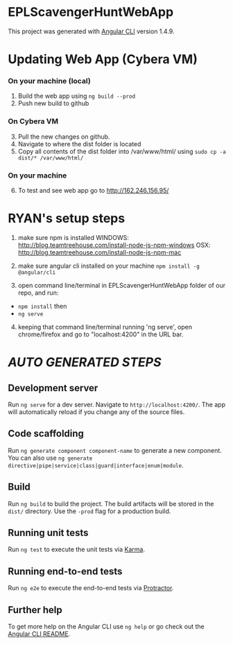 # EPLScavengerHuntWebApp

This project was generated with [Angular CLI](https://github.com/angular/angular-cli) version 1.4.9.

# Updating Web App (Cybera VM)
### On your machine (local)
1. Build the web app using 
`ng build --prod`
2. Push new build to github 
### On Cybera VM
3. Pull the new changes on github.
4. Navigate to where the dist folder is located 
5. Copy all contents of the dist folder into /var/www/html/ using
`sudo cp -a dist/* /var/www/html/`
### On your machine
6. To test and see web app go to http://162.246.156.95/ 


# RYAN's setup steps
1. make sure npm is installed 
WINDOWS: http://blog.teamtreehouse.com/install-node-js-npm-windows
OSX: http://blog.teamtreehouse.com/install-node-js-npm-mac

2. make sure angular cli installed on your machine
`npm install -g @angular/cli`

3. open command line/terminal in EPLScavengerHuntWebApp folder of our repo, and run:
- `npm install`
then
- `ng serve`

4. keeping that command line/terminal running 'ng serve', open chrome/firefox and go to "localhost:4200" in the URL bar.




# *AUTO GENERATED STEPS*
## Development server

Run `ng serve` for a dev server. Navigate to `http://localhost:4200/`. The app will automatically reload if you change any of the source files.

## Code scaffolding

Run `ng generate component component-name` to generate a new component. You can also use `ng generate directive|pipe|service|class|guard|interface|enum|module`.

## Build

Run `ng build` to build the project. The build artifacts will be stored in the `dist/` directory. Use the `-prod` flag for a production build.

## Running unit tests

Run `ng test` to execute the unit tests via [Karma](https://karma-runner.github.io).

## Running end-to-end tests

Run `ng e2e` to execute the end-to-end tests via [Protractor](http://www.protractortest.org/).

## Further help

To get more help on the Angular CLI use `ng help` or go check out the [Angular CLI README](https://github.com/angular/angular-cli/blob/master/README.md).
